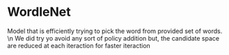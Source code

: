 # WordleNet

Model that is efficiently trying to pick the word from provided set of words. \n 
We did try yo avoid any sort of policy addition but, the candidate space are reduced at each iteraction for faster iteraction
